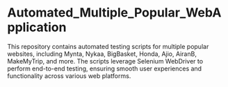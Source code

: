 # Automated_Multiple_Popular_WebApplication
This repository contains automated testing scripts for multiple popular websites, including Mynta, Nykaa, BigBasket, Honda, Ajio, AiranB, MakeMyTrip, and more. The scripts leverage Selenium WebDriver to perform end-to-end testing, ensuring smooth user experiences and functionality across various web platforms.
